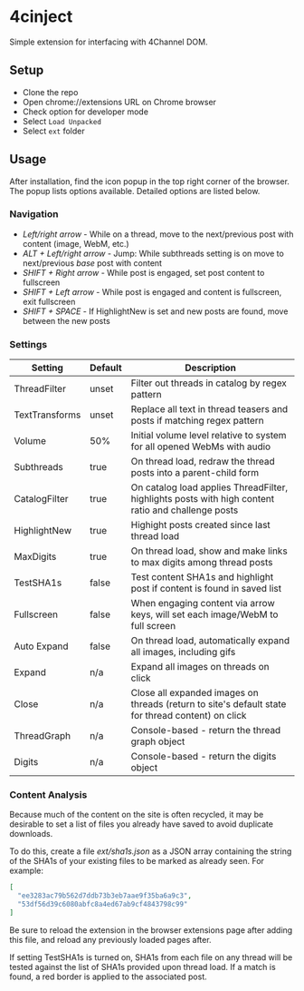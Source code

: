 # 4cinject

Simple extension for interfacing with 4Channel DOM.

## Setup
- Clone the repo
- Open chrome://extensions URL on Chrome browser
- Check option for developer mode
- Select `Load Unpacked`
- Select `ext` folder

## Usage

After installation, find the icon popup in the top right corner of the browser. The popup lists options available. Detailed options are listed below.

### Navigation

- *Left/right arrow* - While on a thread, move to the next/previous post with content (image, WebM, etc.)
- *ALT + Left/right arrow* - Jump: While subthreads setting is on move to next/previous _base_ post with content
- *SHIFT + Right arrow* - While post is engaged, set post content to fullscreen
- *SHIFT + Left arrow* - While post is engaged and content is fullscreen, exit fullscreen
- *SHIFT + SPACE* - If HighlightNew is set and new posts are found, move between the new posts

### Settings

| Setting        | Default  | Description                                                                                        | 
|----------------|----------|----------------------------------------------------------------------------------------------------|
| ThreadFilter   | unset    | Filter out threads in catalog by regex pattern                                                     |
| TextTransforms | unset    | Replace all text in thread teasers and posts if matching regex pattern                             |
| Volume         | 50%      | Initial volume level relative to system for all opened WebMs with audio                            |
| Subthreads     | true     | On thread load, redraw the thread posts into a parent-child form                                   |
| CatalogFilter  | true     | On catalog load applies ThreadFilter, highlights posts with high content ratio and challenge posts |
| HighlightNew   | true     | Highight posts created since last thread load                                                      |
| MaxDigits      | true     | On thread load, show and make links to max digits among thread posts                               |
| TestSHA1s      | false    | Test content SHA1s and highlight post if content is found in saved list                            |
| Fullscreen     | false    | When engaging content via arrow keys, will set each image/WebM to full screen                      |
| Auto Expand    | false    | On thread load, automatically expand all images, including gifs                                    |
| Expand         | n/a      | Expand all images on threads on click                                                              |
| Close          | n/a      | Close all expanded images on threads (return to site's default state for thread content) on click  |
| ThreadGraph    | n/a      | Console-based - return the thread graph object                                                     |
| Digits         | n/a      | Console-based - return the digits object                                                           |

### Content Analysis

Because much of the content on the site is often recycled, it may be desirable to set a list of files you already have saved to avoid duplicate downloads.

To do this, create a file *ext/sha1s.json* as a JSON array containing the string of the SHA1s of your existing files to be marked as already seen. For example:

```json
[
  "ee3283ac79b562d7ddb73b3eb7aae9f35ba6a9c3",
  "53df56d39c6080abfc8a4ed67ab9cf4843798c99"
]
```

Be sure to reload the extension in the browser extensions page after adding this file, and reload any previously loaded pages after.

If setting TestSHA1s is turned on, SHA1s from each file on any thread will be tested against the list of SHA1s provided upon thread load. If a match is found, a red border is applied to the associated post.


